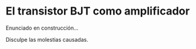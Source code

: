 # El transistor BJT como amplificador

Enunciado en construcción...

Disculpe las molestias causadas.

